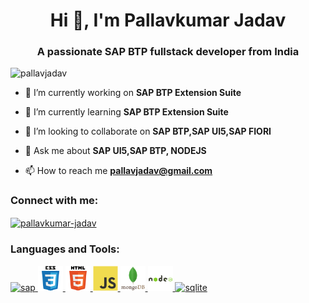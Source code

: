<h1 align="center">Hi 👋, I'm Pallavkumar Jadav</h1>
<h3 align="center">A passionate SAP BTP fullstack developer from India</h3>

<p align="left"> <img src="https://komarev.com/ghpvc/?username=pallavjadav&label=Profile%20views&color=0e75b6&style=flat" alt="pallavjadav" /> </p>

- 🔭 I’m currently working on **SAP BTP Extension Suite**

- 🌱 I’m currently learning **SAP BTP Extension Suite**

- 👯 I’m looking to collaborate on **SAP BTP,SAP UI5,SAP FIORI**

- 💬 Ask me about **SAP UI5,SAP BTP, NODEJS**

- 📫 How to reach me **pallavjadav@gmail.com**

<h3 align="left">Connect with me:</h3>
<p align="left">
<a href="https://linkedin.com/in/pallavkumar-jadav" target="blank"><img align="center" src="https://raw.githubusercontent.com/rahuldkjain/github-profile-readme-generator/master/src/images/icons/Social/linked-in-alt.svg" alt="pallavkumar-jadav" height="30" width="40" /></a>
</p>

<h3 align="left">Languages and Tools:</h3>
<p align="left"> 
	<a href="https://www.sap.com/" target="_blank" rel="noreferrer"> 
    <img src="https://avatars.githubusercontent.com/u/50221243?s=40&v=4" alt="sap" width="40" height="40"/> 
  </a>
  <a href="https://www.w3schools.com/css/" target="_blank" rel="noreferrer"> 
    <img src="https://raw.githubusercontent.com/devicons/devicon/master/icons/css3/css3-original-wordmark.svg" alt="css3" width="40" height="40"/> 
  </a> <a href="https://www.w3.org/html/" target="_blank" rel="noreferrer"> <img src="https://raw.githubusercontent.com/devicons/devicon/master/icons/html5/html5-original-wordmark.svg" alt="html5" width="40" height="40"/> </a> <a href="https://developer.mozilla.org/en-US/docs/Web/JavaScript" target="_blank" rel="noreferrer"> <img src="https://raw.githubusercontent.com/devicons/devicon/master/icons/javascript/javascript-original.svg" alt="javascript" width="40" height="40"/> </a> <a href="https://www.mongodb.com/" target="_blank" rel="noreferrer"> <img src="https://raw.githubusercontent.com/devicons/devicon/master/icons/mongodb/mongodb-original-wordmark.svg" alt="mongodb" width="40" height="40"/> </a> <a href="https://nodejs.org" target="_blank" rel="noreferrer"> <img src="https://raw.githubusercontent.com/devicons/devicon/master/icons/nodejs/nodejs-original-wordmark.svg" alt="nodejs" width="40" height="40"/> </a> <a href="https://www.sqlite.org/" target="_blank" rel="noreferrer"> <img src="https://www.vectorlogo.zone/logos/sqlite/sqlite-icon.svg" alt="sqlite" width="40" height="40"/> </a> </p>

